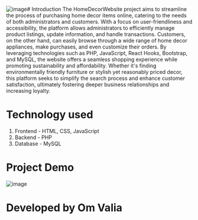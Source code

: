 ![image](https://github.com/omvalia/HomeDecorWebiste/assets/68056992/dc46ae47-3022-47b0-885f-91a633a93bbe)# Introduction
The HomeDecorWebsite project aims to streamline the process of purchasing home decor items online, catering to the needs of both administrators and customers. With a focus on user-friendliness and accessibility, the platform allows administrators to efficiently manage product listings, update information, and handle transactions. Customers, on the other hand, can easily browse through a wide range of home decor appliances, make purchases, and even customize their orders. By leveraging technologies such as PHP, JavaScript, React Hooks, Bootstrap, and MySQL, the website offers a seamless shopping experience while promoting sustainability and affordability. Whether it's finding environmentally friendly furniture or stylish yet reasonably priced decor, this platform seeks to simplify the search process and enhance customer satisfaction, ultimately fostering deeper business relationships and increasing loyalty.

# Technology used 
1. Frontend - HTML, CSS, JavaScript
2. Backend - PHP
3. Database - MySQL

# Project Demo
![image](https://github.com/omvalia/HomeDecorWebiste/assets/68056992/cb338413-df82-4a7b-94fb-ffbb5ea8eac5)


# Developed  by Om Valia
